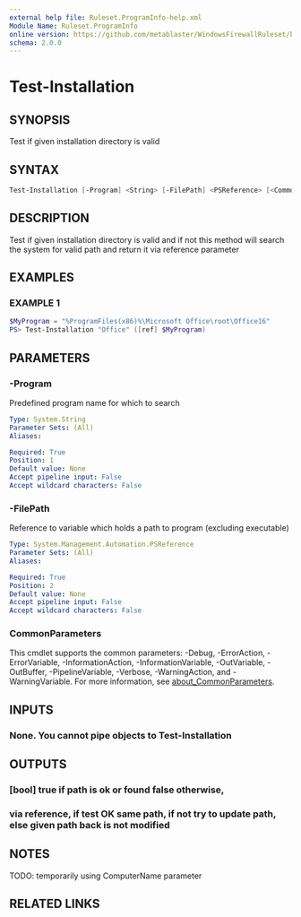 ```yaml
---
external help file: Ruleset.ProgramInfo-help.xml
Module Name: Ruleset.ProgramInfo
online version: https://github.com/metablaster/WindowsFirewallRuleset/blob/master/Modules/Ruleset.ProgramInfo/Help/en-US/Test-Installation.md
schema: 2.0.0
---
```


# Test-Installation

## SYNOPSIS

Test if given installation directory is valid

## SYNTAX

```powershell
Test-Installation [-Program] <String> [-FilePath] <PSReference> [<CommonParameters>]
```

## DESCRIPTION

Test if given installation directory is valid and if not this method will search the
system for valid path and return it via reference parameter

## EXAMPLES

### EXAMPLE 1

```powershell
$MyProgram = "%ProgramFiles(x86)%\Microsoft Office\root\Office16"
PS> Test-Installation "Office" ([ref] $MyProgram)
```

## PARAMETERS

### -Program

Predefined program name for which to search

```yaml
Type: System.String
Parameter Sets: (All)
Aliases:

Required: True
Position: 1
Default value: None
Accept pipeline input: False
Accept wildcard characters: False
```

### -FilePath

Reference to variable which holds a path to program (excluding executable)

```yaml
Type: System.Management.Automation.PSReference
Parameter Sets: (All)
Aliases:

Required: True
Position: 2
Default value: None
Accept pipeline input: False
Accept wildcard characters: False
```

### CommonParameters

This cmdlet supports the common parameters: -Debug, -ErrorAction, -ErrorVariable, -InformationAction, -InformationVariable, -OutVariable, -OutBuffer, -PipelineVariable, -Verbose, -WarningAction, and -WarningVariable. For more information, see [about_CommonParameters](http://go.microsoft.com/fwlink/?LinkID=113216).

## INPUTS

### None. You cannot pipe objects to Test-Installation

## OUTPUTS

### [bool] true if path is ok or found false otherwise,

### via reference, if test OK same path, if not try to update path, else given path back is not modified

## NOTES

TODO: temporarily using ComputerName parameter

## RELATED LINKS
